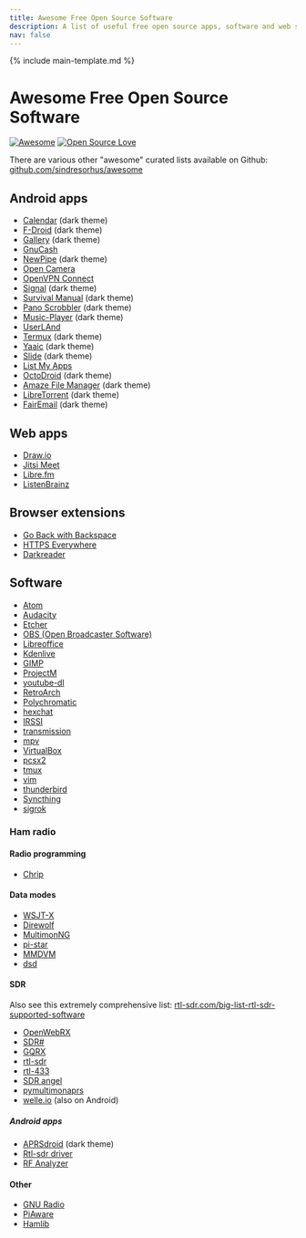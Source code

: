 ```yaml
---
title: Awesome Free Open Source Software
description: A list of useful free open source apps, software and web services.
nav: false
---
```


{% include main-template.md %}

# Awesome Free Open Source Software

[![Awesome](https://awesome.re/badge-flat.svg)](https://awesome.re) [![Open Source Love](https://badges.frapsoft.com/os/v2/open-source.svg?v=103)](https://github.com/ellerbrock/open-source-badges/)

There are various other "awesome" curated lists available on Github: [github.com/sindresorhus/awesome](https://github.com/sindresorhus/awesome/blob/master/awesome.md)

## Android apps

* [Calendar](https://play.google.com/store/apps/details?id=com.simplemobiletools.calendar) (dark theme)
* [F-Droid](https://play.google.com/store/apps/details?id=org.fdroid.fdroid) (dark theme)
* [Gallery](https://play.google.com/store/apps/details?id=com.simplemobiletools.gallery) (dark theme)
* [GnuCash](https://play.google.com/store/apps/details?id=org.gnucash.android)
* [NewPipe](https://play.google.com/store/apps/details?id=org.schabi.newpipe) (dark theme)
* [Open Camera](https://play.google.com/store/apps/details?id=net.sourceforge.opencamera)
* [OpenVPN Connect](https://play.google.com/store/apps/details?id=net.openvpn.openvpn)
* [Signal](https://play.google.com/store/apps/details?id=org.thoughtcrime.securesms) (dark theme)
* [Survival Manual](https://play.google.com/store/apps/details?id=org.ligi.survivalmanual) (dark theme)
* [Pano Scrobbler](https://github.com/kawaiiDango/pScrobbler) (dark theme)
* [Music-Player](https://github.com/MaxFour/Music-Player) (dark theme)
* [UserLAnd](https://github.com/CypherpunkArmory/UserLAnd)
* [Termux](https://github.com/termux/termux-app) (dark theme)
* [Yaaic](https://github.com/pocmo/Yaaic) (dark theme)
* [Slide](https://github.com/ccrama/Slide) (dark theme)
* [List My Apps](https://github.com/onyxbits/listmyaps)
* [OctoDroid](https://github.com/slapperwan/gh4a) (dark theme)
* [Amaze File Manager](https://github.com/TeamAmaze/AmazeFileManager) (dark theme)
* [LibreTorrent](https://play.google.com/store/apps/details?id=org.proninyaroslav.libretorrent) (dark theme)
* [FairEmail](https://github.com/M66B/FairEmail) (dark theme)

## Web apps

* [Draw.io](https://www.draw.io/)
* [Jitsi Meet](https://meet.jit.si/)
* [Libre.fm](https://libre.fm/)
* [ListenBrainz](https://listenbrainz.org)

## Browser extensions

* [Go Back with Backspace](https://chrome.google.com/webstore/detail/go-back-with-backspace/eekailopagacbcdloonjhbiecobagjci)
* [HTTPS Everywhere](https://chrome.google.com/webstore/detail/https-everywhere/gcbommkclmclpchllfjekcdonpmejbdp)
* [Darkreader](https://chrome.google.com/webstore/detail/dark-reader/eimadpbcbfnmbkopoojfekhnkhdbieeh)

## Software

* [Atom](https://atom.io/)
* [Audacity](http://www.audacityteam.org/)
* [Etcher](https://etcher.io/)
* [OBS (Open Broadcaster Software)](https://obsproject.com/)
* [Libreoffice](https://www.libreoffice.org/)
* [Kdenlive](https://kdenlive.org/)
* [GIMP](https://www.gimp.org/)
* [ProjectM](https://github.com/projectM-visualizer/projectM)
* [youtube-dl](https://github.com/rg3/youtube-dl)
* [RetroArch](http://www.retroarch.com/)
* [Polychromatic](https://github.com/polychromatic/polychromatic)
* [hexchat](https://hexchat.github.io/)
* [IRSSI](https://github.com/irssi/irssi)
* [transmission](https://transmissionbt.com/)
* [mpv](https://mpv.io/)
* [VirtualBox](https://www.virtualbox.org/)
* [pcsx2](https://pcsx2.net/)
* [tmux](https://github.com/tmux/tmux/wiki)
* [vim](https://www.vim.org/)
* [thunderbird](https://www.thunderbird.net/en-US/)
* [Syncthing](https://syncthing.net/)
* [sigrok](https://github.com/sigrokproject/libsigrok)

### Ham radio

#### Radio programming

* [Chrip](https://chirp.danplanet.com/projects/chirp/wiki/Home)

#### Data modes

* [WSJT-X](https://physics.princeton.edu/pulsar/k1jt/wsjtx.html)
* [Direwolf](https://github.com/wb2osz/direwolf)
* [MultimonNG](https://github.com/EliasOenal/multimon-ng/)
* [pi-star](https://www.pistar.uk/)
* [MMDVM](https://github.com/g4klx/MMDVM)
* [dsd](https://github.com/szechyjs/dsd)

#### SDR

Also see this extremely comprehensive list: [rtl-sdr.com/big-list-rtl-sdr-supported-software](https://www.rtl-sdr.com/big-list-rtl-sdr-supported-software/)

* [OpenWebRX](https://github.com/ha7ilm/openwebrx)
* [SDR#](https://github.com/cgommel/sdrsharp)
* [GQRX](https://github.com/csete/gqrx)
* [rtl-sdr](https://github.com/osmocom/rtl-sdr)
* [rtl-433](https://github.com/merbanan/rtl_433)
* [SDR angel](https://github.com/f4exb/sdrangel)
* [pymultimonaprs](https://github.com/asdil12/pymultimonaprs)
* [welle.io](https://github.com/AlbrechtL/welle.io) (also on Android)

##### Android apps

* [APRSdroid](https://aprsdroid.org/) (dark theme)
* [Rtl-sdr driver](https://github.com/martinmarinov/rtl_tcp_andro-)
* [RF Analyzer](https://github.com/demantz/RFAnalyzer)

#### Other

* [GNU Radio](https://github.com/gnuradio/gnuradio)
* [PiAware](https://github.com/flightaware/piaware)
* [Hamlib](https://github.com/Hamlib/Hamlib)
